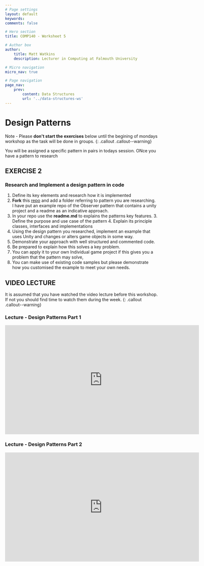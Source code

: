 ```yaml
---
# Page settings
layout: default
keywords:
comments: false

# Hero section
title: COMP140 - Worksheet 5

# Author box
author:
    title: Matt Watkins
    description: Lecturer in Computing at Falmouth University

# Micro navigation
micro_nav: true

# Page navigation
page_nav:
    prev:
        content: Data Structures
        url: '../data-structures-ws'
---
```


# Design Patterns

Note - Please **don't start the exercises** below until the begining of mondays workshop as the task will be done in groups.
{: .callout .callout--warning}

You will be assigned a specific pattern in pairs in todays session. ONce you have a pattern to research 

## EXERCISE 2
### Research and Implement a design pattern in code

1. Define its key elements and research how it is implemented
2. **Fork** this [repo](https://github.falmouth.ac.uk/Matt-Watkins/COMP140-Design-Patterns) and add a folder referring to pattern you are researching. I have put an example repo of the Observer pattern that contains a unity project and a readme as an indicative approach.
3. In your repo use the **readme.md** to explains the patterns key features.
	3. Define the purpose and use case of the pattern
	4. Explain its principle classes, interfaces and implementations
4. Using the design pattern you researched, implement an example that uses Unity and changes or alters game objects in some way.
5. Demonstrate your approach with well structured and commented code.
6. Be prepared to explain how this solves a key problem.
7. You can apply it to your own Individual game project if this gives you a problem that the pattern may solve,
8. You can make use of existing code samples but please demonstrate how you customised the example to meet your own needs.


## VIDEO LECTURE

It is assumed that you have watched the video lecture before this workshop. If not you should find time to watch them during the week.
{: .callout .callout--warning}

### Lecture - Design Patterns Part 1
<iframe width="640" height="360" src="https://web.microsoftstream.com/embed/video/4519bcbc-c02f-4153-84f3-1b7917fdc939?autoplay=false&showinfo=true" allowfullscreen style="border:none;"></iframe>

### Lecture - Design Patterns Part 2
<iframe width="640" height="360" src="https://web.microsoftstream.com/embed/video/404e9e03-5795-4635-8d69-088be751928d?autoplay=false&showinfo=true" allowfullscreen style="border:none;"></iframe>

<!--stackedit_data:
eyJoaXN0b3J5IjpbLTY0Nzk2MjE4OCwtMTg2MDcxOTY5NCwtMT
M0MDk1ODU2MiwtNTc0NzcwNzE5XX0=
-->